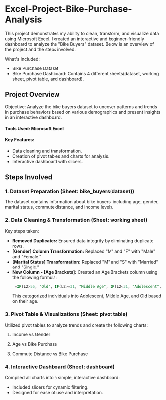 # Excel-Project-Bike-Purchase-Analysis
This project demonstrates my ability to clean, transform, and visualize data using Microsoft Excel. I created an interactive and beginner-friendly dashboard to analyze the "Bike Buyers" dataset. Below is an overview of the project and the steps involved.

What's Included:
- Bike Purchase Dataset
- Bike Purchase Dashboard: Contains 4 different sheets(dataset, working sheet, pivot table, and dashboard).

## Project Overview
Objective: Analyze the bike buyers dataset to uncover patterns and trends in purchase behaviors based on various demographics and present insights in an interactive dashboard.

#### Tools Used: Microsoft Excel

#### Key Features:
- Data cleaning and transformation.
- Creation of pivot tables and charts for analysis.
- Interactive dashboard with slicers.

## Steps Involved

### 1. Dataset Preparation (Sheet: bike_buyers(dataset))
The dataset contains information about bike buyers, including age, gender, marital status, commute distance, and income levels.

### 2. Data Cleaning & Transformation (Sheet: working sheet)
Key steps taken:   
- **Removed Duplicates:** Ensured data integrity by eliminating duplicate rows.
- **[Gender] Column Transformation:** Replaced "M" and "F" with "Male" and "Female."
- **[Marital Status] Transformation:** Replaced "M" and "S" with "Married" and "Single."
- **New Column - [Age Brackets]:** Created an Age Brackets column using the following formula:
  ```sql
   =IF(L2>55, "Old", IF(L2>=31, "Middle Age", IF(L2<31, "Adolescent", "Invalid")))
  ```
  This categorized individuals into Adolescent, Middle Age, and Old based on their age.

### 3. Pivot Table & Visualizations (Sheet: pivot table)
Utilized pivot tables to analyze trends and create the following charts:
1. Income vs Gender
   
3. Age vs Bike Purchase
2. Commute Distance vs Bike Purchase

### 4. Interactive Dashboard (Sheet: dashboard)
Compiled all charts into a simple, interactive dashboard:
- Included slicers for dynamic filtering.
- Designed for ease of use and interpretation.

